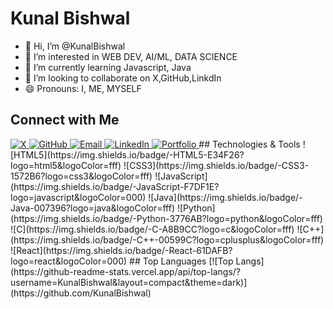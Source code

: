 # Kunal Bishwal
- 👋 Hi, I’m @KunalBishwal
- 👀 I’m interested in WEB DEV, AI/ML, DATA SCIENCE
- 🌱 I’m currently learning Javascript, Java
- 💞️ I’m looking to collaborate on X,GitHub,LinkdIn 
- 😄 Pronouns: I, ME, MYSELF
## Connect with Me
<a href="https://x.com/KunalBishwal18" target="_blank">
  <img src="https://img.shields.io/badge/-X-1DA1F2?style=for-the-badge&logo=X&logoColor=white" alt="X" />
</a>
<a href="https://github.com/KunalBishwal" target="_blank">
  <img src="https://img.shields.io/badge/-GitHub-181717?style=for-the-badge&logo=github&logoColor=white" alt="GitHub" />
</a>
<a href="mailto:kunalbishwal2004@gmail.com" target="_blank">
  <img src="https://img.shields.io/badge/-Email-D14836?style=for-the-badge&logo=gmail&logoColor=white" alt="Email" />
</a>
<a href="https://www.linkedin.com/in/kunalbishwal" target="_blank">
  <img src="https://img.shields.io/badge/-LinkedIn-0A66C2?style=for-the-badge&logo=LinkedIn&logoColor=white" alt="LinkedIn" />
</a>
<a href="https://my-ideportfolio.netlify.app" target="_blank">
  <img src="https://img.shields.io/badge/-Portfolio-4D8C2C?style=for-the-badge&logo=appveyor&logoColor=white" alt="Portfolio" />
</a>
## Technologies & Tools
![HTML5](https://img.shields.io/badge/-HTML5-E34F26?logo=html5&logoColor=fff)
![CSS3](https://img.shields.io/badge/-CSS3-1572B6?logo=css3&logoColor=fff)
![JavaScript](https://img.shields.io/badge/-JavaScript-F7DF1E?logo=javascript&logoColor=000)
![Java](https://img.shields.io/badge/-Java-007396?logo=java&logoColor=fff)
![Python](https://img.shields.io/badge/-Python-3776AB?logo=python&logoColor=fff)
![C](https://img.shields.io/badge/-C-A8B9CC?logo=c&logoColor=fff)
![C++](https://img.shields.io/badge/-C++-00599C?logo=cplusplus&logoColor=fff)
![React](https://img.shields.io/badge/-React-61DAFB?logo=react&logoColor=000)
## Top Languages
[![Top Langs](https://github-readme-stats.vercel.app/api/top-langs/?username=KunalBishwal&layout=compact&theme=dark)](https://github.com/KunalBishwal)
